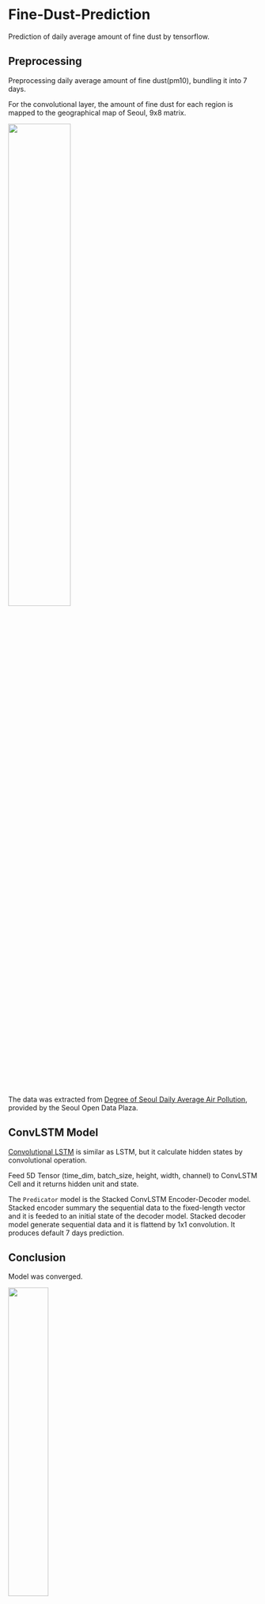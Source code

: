 # Fine-Dust-Prediction
Prediction of daily average amount of fine dust by tensorflow.

## Preprocessing
Preprocessing daily average amount of fine dust(pm10), bundling it into 7 days.

For the convolutional layer, the amount of fine dust for each region is mapped to the geographical map of Seoul, 9x8 matrix.

<img src="md_image/seoul.png" width="50%">

The data was extracted from [Degree of Seoul Daily Average Air Pollution](http://data.seoul.go.kr/), provided by the Seoul Open Data Plaza.

## ConvLSTM Model

[Convolutional LSTM](https://arxiv.org/abs/1506.04214) is similar as LSTM, but it calculate hidden states by convolutional operation.

Feed 5D Tensor (time_dim, batch_size, height, width, channel) to ConvLSTM Cell and it returns hidden unit and state.

The `Predicator` model is the Stacked ConvLSTM Encoder-Decoder model. Stacked encoder summary the sequential data to the fixed-length vector and it is feeded to an initial state of the decoder model. Stacked decoder model generate sequential data and it is flattend by 1x1 convolution. It produces default 7 days prediction.

## Conclusion

Model was converged.

<img src="md_image/training_graph.png" width="40%">

In addition to the fine-dust, the accuracy can be improved by adding wind direction or date information.

*Prediction* <br>
<img src="md_image/prediction.png" width="40%">

*Forecaster* <br>
<img src="md_image/forecasting.png" width="40%">
